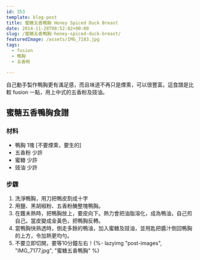 ```yaml
---
id: 353
template: blog-post
title: 蜜糖五香鴨胸 Honey Spiced Duck Breast
date: 2014-11-28T08:52:02+00:00
slug: /蜜糖五香鴨胸-honey-spiced-duck-breast/
featuredImage: /assets/IMG_7183.jpg
tags:
  - fusion
  - 鴨胸
  - 五香粉

---
```

自己動手製作鴨胸更有滿足感，而且味道不再只是煙熏，可以很豐富。這食譜是比較 fusion 一點，用上中式的五香粉及豉油。

<!--more-->

## 蜜糖五香鴨胸食譜

### 材料

* 鴨胸 1塊 [不要煙熏，要生的]
* 五香粉 少許
* 蜜糖 少許
* 豉油 少許

### 步驟

  1. 洗淨鴨胸，用刀把鴨皮割成十字
  2. 用鹽、黑胡椒粉、五香粉醃整塊鴨胸。
  3. 在鑊未熱時，把鴨胸放上，要皮向下。熱力會把油脂溶化，成為鴨油，自己煎自己。當皮變成金黃色，把鴨胸反轉。
  4. 當鴨胸快熟透時，倒走多餘的鴨油，加入蜜糖及豉油，並用匙把醬汁倒回鴨胸的上方，令加熱更均勻。
  5. 不要立即切開，要等10分鐘左右！{%- lazyimg "post-images", "IMG_7177.jpg", "蜜糖五香鴨胸" %}
